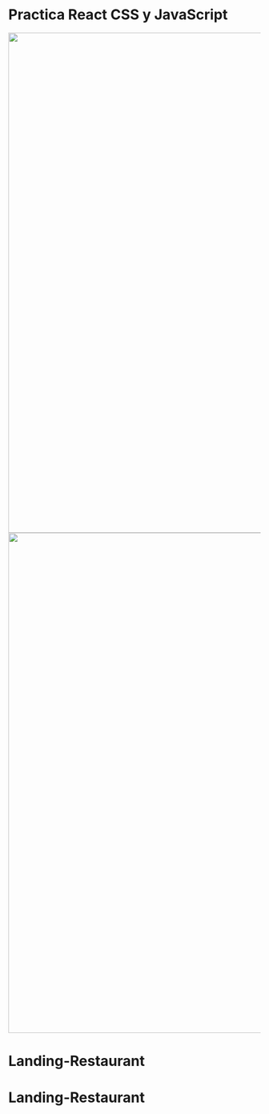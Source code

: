 <h1>Practica React CSS y JavaScript</h1>

<p align="center">
  <img src="https://i.ibb.co/cwrsnbb/Foto1.png" width="1000">
  <img src="https://i.ibb.co/h78tvkH/FOTO2.png" width="1000">
</p>

# Landing-Restaurant
# Landing-Restaurant
